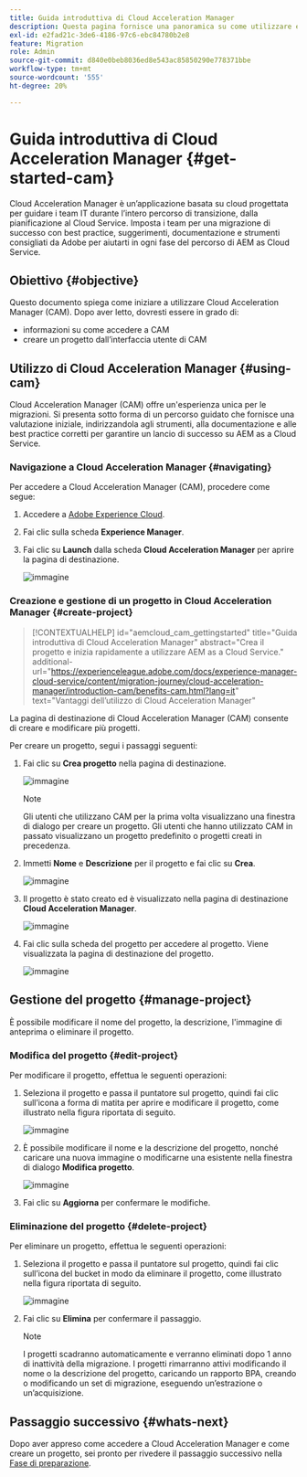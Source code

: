 ```yaml
---
title: Guida introduttiva di Cloud Acceleration Manager
description: Questa pagina fornisce una panoramica su come utilizzare e iniziare a utilizzare Cloud Acceleration Manager.
exl-id: e2fad21c-3de6-4186-97c6-ebc84780b2e8
feature: Migration
role: Admin
source-git-commit: d840e0beb8036ed8e543ac85850290e778371bbe
workflow-type: tm+mt
source-wordcount: '555'
ht-degree: 20%

---
```


# Guida introduttiva di Cloud Acceleration Manager {#get-started-cam}

Cloud Acceleration Manager è un’applicazione basata su cloud progettata per guidare i team IT durante l’intero percorso di transizione, dalla pianificazione al Cloud Service. Imposta i team per una migrazione di successo con best practice, suggerimenti, documentazione e strumenti consigliati da Adobe per aiutarti in ogni fase del percorso di AEM as Cloud Service.

## Obiettivo {#objective}

Questo documento spiega come iniziare a utilizzare Cloud Acceleration Manager (CAM). Dopo aver letto, dovresti essere in grado di:

* informazioni su come accedere a CAM
* creare un progetto dall’interfaccia utente di CAM

## Utilizzo di Cloud Acceleration Manager {#using-cam}

Cloud Acceleration Manager (CAM) offre un&#39;esperienza unica per le migrazioni. Si presenta sotto forma di un percorso guidato che fornisce una valutazione iniziale, indirizzandola agli strumenti, alla documentazione e alle best practice corretti per garantire un lancio di successo su AEM as a Cloud Service.

### Navigazione a Cloud Acceleration Manager {#navigating}

Per accedere a Cloud Acceleration Manager (CAM), procedere come segue:

1. Accedere a [Adobe Experience Cloud](https://experience.adobe.com).

1. Fai clic sulla scheda **Experience Manager**.

1. Fai clic su **Launch** dalla scheda **Cloud Acceleration Manager** per aprire la pagina di destinazione.

   ![immagine](/help/journey-migration/cloud-acceleration-manager/assets/cam-1.png)

### Creazione e gestione di un progetto in Cloud Acceleration Manager {#create-project}

>[!CONTEXTUALHELP]
>id="aemcloud_cam_gettingstarted"
>title="Guida introduttiva di Cloud Acceleration Manager"
>abstract="Crea il progetto e inizia rapidamente a utilizzare AEM as a Cloud Service."
>additional-url="https://experienceleague.adobe.com/docs/experience-manager-cloud-service/content/migration-journey/cloud-acceleration-manager/introduction-cam/benefits-cam.html?lang=it" text="Vantaggi dell’utilizzo di Cloud Acceleration Manager"

La pagina di destinazione di Cloud Acceleration Manager (CAM) consente di creare e modificare più progetti.

Per creare un progetto, segui i passaggi seguenti:

1. Fai clic su **Crea progetto** nella pagina di destinazione.

   ![immagine](/help/journey-migration/cloud-acceleration-manager/assets/cam-2.png)

   >[!NOTE]
   >Gli utenti che utilizzano CAM per la prima volta visualizzano una finestra di dialogo per creare un progetto. Gli utenti che hanno utilizzato CAM in passato visualizzano un progetto predefinito o progetti creati in precedenza.

1. Immetti **Nome** e **Descrizione** per il progetto e fai clic su **Crea**.

   ![immagine](/help/journey-migration/cloud-acceleration-manager/assets/cam-3.png)

1. Il progetto è stato creato ed è visualizzato nella pagina di destinazione **Cloud Acceleration Manager**.

   ![immagine](/help/journey-migration/cloud-acceleration-manager/assets/cam-landing.png)

1. Fai clic sulla scheda del progetto per accedere al progetto. Viene visualizzata la pagina di destinazione del progetto.

   ![immagine](/help/journey-migration/cloud-acceleration-manager/assets/cam-5.png)

## Gestione del progetto {#manage-project}

È possibile modificare il nome del progetto, la descrizione, l&#39;immagine di anteprima o eliminare il progetto.

### Modifica del progetto {#edit-project}

Per modificare il progetto, effettua le seguenti operazioni:

1. Seleziona il progetto e passa il puntatore sul progetto, quindi fai clic sull’icona a forma di matita per aprire e modificare il progetto, come illustrato nella figura riportata di seguito.

   ![immagine](/help/journey-migration/cloud-acceleration-manager/assets/cam-4.png)

1. È possibile modificare il nome e la descrizione del progetto, nonché caricare una nuova immagine o modificarne una esistente nella finestra di dialogo **Modifica progetto**.

   ![immagine](/help/journey-migration/cloud-acceleration-manager/assets/cam-edit.png)

1. Fai clic su **Aggiorna** per confermare le modifiche.

### Eliminazione del progetto {#delete-project}

Per eliminare un progetto, effettua le seguenti operazioni:

1. Seleziona il progetto e passa il puntatore sul progetto, quindi fai clic sull’icona del bucket in modo da eliminare il progetto, come illustrato nella figura riportata di seguito.

   ![immagine](/help/journey-migration/cloud-acceleration-manager/assets/cam-4.png)

1. Fai clic su **Elimina** per confermare il passaggio.

   >[!NOTE]
   >I progetti scadranno automaticamente e verranno eliminati dopo 1 anno di inattività della migrazione. I progetti rimarranno attivi modificando il nome o la descrizione del progetto, caricando un rapporto BPA, creando o modificando un set di migrazione, eseguendo un’estrazione o un’acquisizione.


## Passaggio successivo {#whats-next}

Dopo aver appreso come accedere a Cloud Acceleration Manager e come creare un progetto, sei pronto per rivedere il passaggio successivo nella [Fase di preparazione](https://experienceleague.adobe.com/docs/experience-manager-cloud-service/content/migration-journey/cloud-acceleration-manager/using-cam/cam-readiness-phase.html?lang=it).
